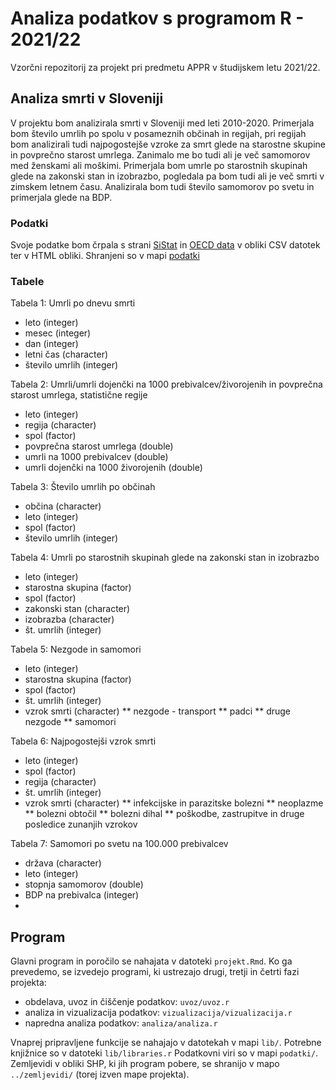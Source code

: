 # Analiza podatkov s programom R - 2021/22

Vzorčni repozitorij za projekt pri predmetu APPR v študijskem letu 2021/22. 

## Analiza smrti v Sloveniji

V projektu bom analizirala smrti v Sloveniji med leti 2010-2020. 
Primerjala bom število umrlih po spolu v posameznih občinah in regijah, pri regijah bom analizirali tudi najpogostejše vzroke za smrt glede na starostne skupine in povprečno starost umrlega.
Zanimalo me bo tudi ali je več samomorov med ženskami ali moškimi.
Primerjala bom umrle po starostnih skupinah glede na zakonski stan in izobrazbo, pogledala pa bom tudi ali je več smrti v zimskem letnem času.
Analizirala bom tudi število samomorov po svetu in primerjala glede na BDP.

### Podatki
Svoje podatke bom črpala s strani [SiStat](https://pxweb.stat.si/SiStat/sl) in [OECD data](https://data.oecd.org/) v obliki CSV datotek ter v HTML obliki. Shranjeni so v mapi [podatki](https://github.com/sarazuzek/APPR-2021-22/tree/main/podatki)

### Tabele
Tabela 1: Umrli po dnevu smrti
* leto (integer)
* mesec (integer)
* dan (integer)
* letni čas (character)
* število umrlih (integer)

Tabela 2: Umrli/umrli dojenčki na 1000 prebivalcev/živorojenih in povprečna starost umrlega, statistične regije
* leto (integer)
* regija (character)
* spol (factor)
* povprečna starost umrlega (double)
* umrli na 1000 prebivalcev (double)
* umrli dojenčki na 1000 živorojenih (double)

Tabela 3: Število umrlih po občinah
* občina (character)
* leto (integer)
* spol (factor)
* število umrlih (integer)

Tabela 4: Umrli po starostnih skupinah glede na zakonski stan in izobrazbo
* leto (integer)
* starostna skupina (factor)
* spol (factor)
* zakonski stan (character)
* izobrazba (character)
* št. umrlih (integer)

Tabela 5: Nezgode in samomori
* leto (integer)
* starostna skupina (factor)
* spol (factor)
* št. umrlih (integer)
* vzrok smrti (character)
** nezgode - transport 
** padci 
** druge nezgode 
** samomori 

Tabela 6: Najpogostejši vzrok smrti 
* leto (integer)
* spol (factor)
* regija (character)
* št. umrlih (integer)
* vzrok smrti (character) 
** infekcijske in parazitske bolezni
** neoplazme 
** bolezni obtočil 
** bolezni dihal 
** poškodbe, zastrupitve in druge posledice zunanjih vzrokov

Tabela 7: Samomori po svetu na 100.000 prebivalcev
* država (character)
* leto (integer)
* stopnja samomorov (double)
* BDP na prebivalca (integer)
* 

## Program

Glavni program in poročilo se nahajata v datoteki `projekt.Rmd`.
Ko ga prevedemo, se izvedejo programi, ki ustrezajo drugi, tretji in četrti fazi projekta:

* obdelava, uvoz in čiščenje podatkov: `uvoz/uvoz.r`
* analiza in vizualizacija podatkov: `vizualizacija/vizualizacija.r`
* napredna analiza podatkov: `analiza/analiza.r`

Vnaprej pripravljene funkcije se nahajajo v datotekah v mapi `lib/`.
Potrebne knjižnice so v datoteki `lib/libraries.r`
Podatkovni viri so v mapi `podatki/`.
Zemljevidi v obliki SHP, ki jih program pobere,
se shranijo v mapo `../zemljevidi/` (torej izven mape projekta).
